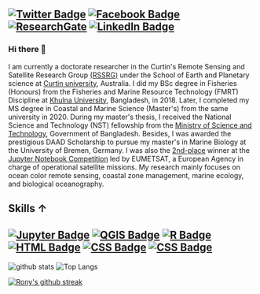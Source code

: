 
[![Twitter Badge](https://img.shields.io/twitter/follow/rony_golderku?style=social)](https://twitter.com/rony_golderku)
[![Facebook Badge](https://img.shields.io/badge/Facebook-1877F2?style=for-the-badge&logo=facebook&logoColor=white)](https://www.facebook.com/ronygolderku)
[![ResearchGate](https://img.shields.io/badge/ResearchGate-00CCBB?style=for-the-badge&logo=ResearchGate&logoColor=white)](https://www.researchgate.net/profile/Md-Golder)
[![LinkedIn Badge](https://img.shields.io/badge/connect-LinkedIn-blue)](https://www.linkedin.com/in/ronygolder/)
--
### Hi there 👋

I am currently a doctorate researcher in the Curtin's Remote Sensing and Satellite Research Group [(RSSRG)](http://rssrg.org/people/students-and-interns.html) under the School of Earth and Planetary science at [Curtin university](https://www.curtin.edu.au/about/learning-teaching/science-engineering/school-of-earth-and-planetary-sciences/), Australia. I did my BSc degree in Fisheries (Honours) from the Fisheries and Marine Resource Technology (FMRT) Discipline at [Khulna University](https://ku.ac.bd/), Bangladesh, in 2018. Later, I completed my MS degree in Coastal and Marine Science (Master's) from the same university in 2020. During my master's thesis, I received the National Science and Technology (NST) fellowship from the [Ministry of Science and Technology](https://most.gov.bd/), Government of Bangladesh. Besides, I was awarded the prestigious DAAD Scholarship to pursue my master's in Marine Biology at the University of Bremen, Germany. I was also the [2nd-place](https://www.youtube.com/watch?v=5_gvn1NMbo0) winner at the [Jupyter Notebook Competition](https://www.eumetsat.int/features/new-jupyter-notebook-competition) led by EUMETSAT, a European Agency in charge of operational satellite missions. My research mainly focuses on ocean color remote sensing, coastal zone management, marine ecology, and biological oceanography.

## Skills ↑
[![Jupyter Badge](https://img.shields.io/badge/Jupyter-F37626.svg?&style=for-the-badge&logo=Jupyter&logoColor=white)](https://ronygolderku.netlify.app/)
[![QGIS Badge](https://img.shields.io/badge/Qgis-589632.svg?style=for-the-badge&logo=Qgis&logoColor=white)](https://ronygolderku.netlify.app/)
[![R Badge](https://img.shields.io/badge/R-276DC3?style=for-the-badge&logo=r&logoColor=white)](https://ronygolderku.netlify.app/)
[![HTML Badge](https://img.shields.io/badge/HTML5-E34F26?style=for-the-badge&logo=html5&logoColor=white)](https://ronygolderku.netlify.app/)
[![CSS Badge](https://img.shields.io/badge/CSS3-1572B6?style=for-the-badge&logo=css3&logoColor=white)](https://ronygolderku.netlify.app/)
[![CSS Badge](https://img.shields.io/badge/JavaScript-323330?style=for-the-badge&logo=javascript&logoColor=F7DF1E)](https://ronygolderku.netlify.app/)
-
![github stats](https://github-readme-stats.vercel.app/api?username=ronygolderku&theme=blue-green&show_icons=true)
![Top Langs](https://github-readme-stats.vercel.app/api/top-langs/?username=ronygolderku&theme=blue-green)


<!-- &show_icons=true -->

[![Rony's github streak](https://github-readme-streak-stats.herokuapp.com/?user=ronygolderku&theme=blue-green)](https://github.com/DenverCoder1/github-readme-streak-stats)
